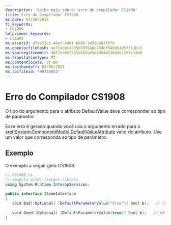```yaml
---
description: 'Saiba mais sobre: erro do compilador CS1908'
title: Erro do Compilador CS1908
ms.date: 07/20/2015
f1_keywords:
- CS1908
helpviewer_keywords:
- CS1908
ms.assetid: d7da31c2-48ef-4401-b885-3459b4d7f6f6
ms.openlocfilehash: aa73abbc3b35d79764bb794ef548d52d5ff11bc3
ms.sourcegitcommit: ddf7edb67715a5b9a45e3dd44536dabc153c1de0
ms.translationtype: MT
ms.contentlocale: pt-BR
ms.lasthandoff: 02/06/2021
ms.locfileid: "99750852"
---
```

# <a name="compiler-error-cs1908"></a>Erro do Compilador CS1908

O tipo do argumento para o atributo DefaultValue deve corresponder ao tipo de parâmetro  
  
 Esse erro é gerado quando você usa o argumento errado para o <xref:System.ComponentModel.DefaultValueAttribute> valor do atributo. Use um valor que corresponda ao tipo de parâmetro.  
  
## <a name="example"></a>Exemplo  

 O exemplo a seguir gera CS1908.  
  
```csharp  
// CS1908.cs  
// compile with: /target:library  
using System.Runtime.InteropServices;  
  
public interface ISomeInterface  
{  
   void Bad([Optional] [DefaultParameterValue("true")] bool b);   // CS1908  
  
   void Good([Optional] [DefaultParameterValue(true)] bool b);   // OK  
}  
```
